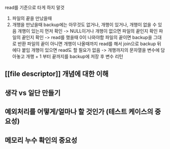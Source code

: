 read를 기준으로 타게 하지 말것
1. 파일의 끝을 만났을때
2. 개행을 만났을때
backup에는 아무것도 없거나, 개행이 있거나, 개행이 없을 수 있음
개행이 있는지 먼저 확인
	-> NULL이거나 개행이 없으면 파일의 끝인지 확인
		파일의 끝인지 확인 -> read를 했을때 0이 나와야함
파일의 끝이면 backup을 그대로 반환
파일의 끝이 아니면 개행이 나올때까지 read를 해서 join으로 backup 뒤에다 붙임
개행이 있으면 read도 할 필요가 없음
	-> 개행까지의 문자열을 변수에 담아놓고 개행 + 1 부터 끝까지를 backup에 저장 후 변수 리턴
## [[file descriptor]] 개념에 대한 이해
## 생각 vs 일단 만들기
## 예외처리를 어떻게/얼마나 할 것인가 (테스트 케이스의 중요성)
## 메모리 누수 확인의 중요성